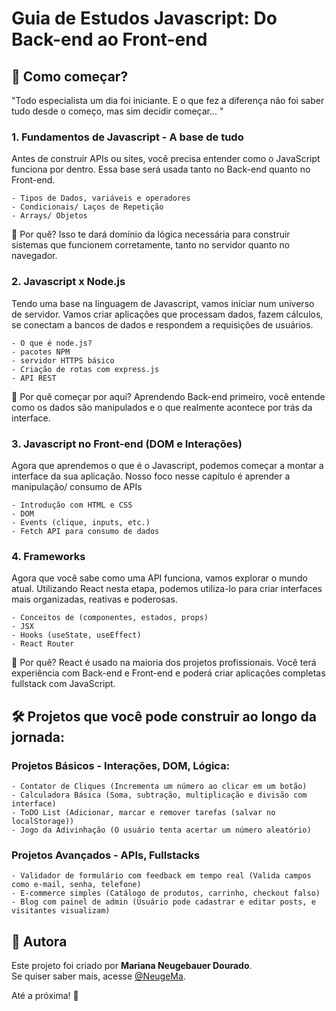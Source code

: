 # Guia de Estudos Javascript: Do Back-end ao Front-end

## 🤔 Como começar? 
"Todo especialista um dia foi iniciante.
E o que fez a diferença não foi saber tudo desde o começo,
mas sim decidir começar... "

### 1. Fundamentos de Javascript - A base de tudo 
Antes de construir APIs ou sites, você precisa entender como o JavaScript funciona por dentro. Essa base será usada tanto no Back-end quanto no Front-end.

	- Tipos de Dados, variáveis e operadores 
	- Condicionais/ Laços de Repetição
	- Arrays/ Objetos 

📌 Por quê?
Isso te dará domínio da lógica necessária para construir sistemas que funcionem corretamente, tanto no servidor quanto no navegador.

### 2. Javascript x Node.js 
Tendo uma base na linguagem de Javascript, vamos iniciar num universo de servidor. 
Vamos criar aplicações que processam dados, fazem cálculos, se conectam a bancos de dados e respondem a requisições de usuários.
	
	- O que é node.js? 
	- pacotes NPM
	- servidor HTTPS básico 
	- Criação de rotas com express.js
	- API REST 

📌 Por quê começar por aqui?
Aprendendo Back-end primeiro, você entende como os dados são manipulados e o que realmente acontece por trás da interface.

### 3. Javascript no Front-end (DOM e Interações) 
Agora que aprendemos o que é o Javascript, podemos começar a montar a interface da sua aplicação. Nosso foco nesse capítulo é aprender a manipulação/ consumo de APIs

	- Introdução com HTML e CSS 
	- DOM
	- Events (clique, inputs, etc.)
	- Fetch API para consumo de dados

### 4. Frameworks 
Agora que você sabe como uma API funciona, vamos explorar o mundo atual. Utilizando React nesta etapa, podemos utiliza-lo para criar interfaces mais organizadas, reativas e poderosas.

	- Conceitos de (componentes, estados, props)
	- JSX
	- Hooks (useState, useEffect) 
	- React Router 

📌 Por quê?
React é usado na maioria dos projetos profissionais. Você terá experiência com Back-end e Front-end e poderá criar aplicações completas fullstack com JavaScript.

## 🛠️ Projetos que você pode construir ao longo da jornada: 
### Projetos Básicos - Interações, DOM, Lógica: 
	- Contator de Cliques (Incrementa um número ao clicar em um botão)
	- Calculadora Básica (Soma, subtração, multiplicação e divisão com interface)
	- ToDO List (Adicionar, marcar e remover tarefas (salvar no localStorage))
	- Jogo da Adivinhação (O usuário tenta acertar um número aleatório)

### Projetos Avançados - APIs, Fullstacks
	- Validador de formulário com feedback em tempo real (Valida campos como e-mail, senha, telefone)
	- E-commerce simples (Catálogo de produtos, carrinho, checkout falso)
	- Blog com painel de admin (Usuário pode cadastrar e editar posts, e visitantes visualizam)

    
## 👤 Autora
Este projeto foi criado por **Mariana Neugebauer Dourado**.  
Se quiser saber mais, acesse [@NeugeMa](https://www.github.com/neugema).

Até a próxima! 🌟

